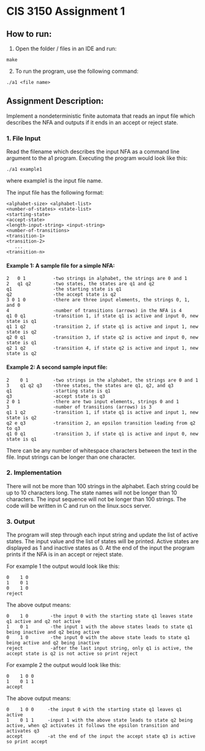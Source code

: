 # CIS 3150 Assignment 1

## How to run:

1. Open the folder / files in an IDE and run:
```
make
```
2. To run the program, use the following command:
```
./a1 <file name>
```

## Assignment Description:
Implement a nondeterministic finite automata that reads an input file which describes the NFA and outputs if it ends in an accept or reject state.

### 1. File Input
Read the filename which describes the input NFA as a command line argument to
the a1 program. Executing the program would look like this:
```
./a1 example1
```
where example1 is the input file name.
 

The input file has the following format:
```
<alphabet-size> <alphabet-list>
<number-of-states> <state-list>
<starting-state>
<accept-state>
<length-input-string> <input-string>
<number-of-transitions>
<transition-1>
<transition-2>
   ...
<transition-n>
```
#### Example 1: A sample file for a simple NFA:
```
2   0 1          -two strings in alphabet, the strings are 0 and 1
2   q1 q2        -two states, the states are q1 and q2
q1               -the starting state is q1
q2               -the accept state is q2
3 0 1 0          -there are three input elements, the strings 0, 1, and 0
4                -number of transitions (arrows) in the NFA is 4
q1 0 q1          -transition 1, if state q1 is active and input 0, new state is q1
q1 1 q2          -transition 2, if state q1 is active and input 1, new state is q2
q2 0 q1          -transition 3, if state q2 is active and input 0, new state is q1
q2 1 q2          -transition 4, if state q2 is active and input 1, new state is q2
```

#### Example 2: A second sample input file:
```
2    0 1         -two strings in the alphabet, the strings are 0 and 1
3    q1 q2 q3    -three states, the states are q1, q2, and q3
q1               -starting state is q1
q3               -accept state is q3
2 0 1            -there are two input elements, strings 0 and 1
3                -number of transitions (arrows) is 3
q1 1 q2          -transition 1, if state q1 is active and input 1, new state is q2
q2 e q3          -transition 2, an epsilon transition leading from q2 to q3
q1 0 q1          -transition 3, if state q1 is active and input 0, new state is q1
```
There can be any number of whitespace characters between the text in the file.
Input strings can be longer than one character.

### 2. Implementation
There will not be more than 100 strings in the alphabet. Each string
could be up to 10 characters long. The state names will not be longer than
10 characters. The input sequence will not be longer than 100 strings.
The code will be written in C and run on the linux.socs server.

### 3. Output
The program will step through each input string and update the list of
active states. The input value and the list of states will be printed.
Active states are displayed as 1 and inactive states as 0.
At the end of the input the program prints if the NFA is in an accept or
reject state.

For example 1 the output would look like this:
```
0    1 0
1    0 1
0    1 0
reject
```
The above output means:
```
0    1 0        -the input 0 with the starting state q1 leaves state q1 active and q2 not active
1    0 1        -the input 1 with the above states leads to state q1 being inactive and q2 being active
0    1 0        -the input 0 with the above state leads to state q1 being active and q2 being inactive
reject          -after the last input string, only q1 is active, the accept state is q2 is not active so print reject
```

For example 2 the output would look like this:
```
0    1 0 0
1    0 1 1
accept
```

The above output means:
```
0    1 0 0     -the input 0 with the starting state q1 leaves q1 active
1    0 1 1     -input 1 with the above state leads to state q2 being active, when q2 activates it follows the epsilon transition and activates q3
accept         -at the end of the input the accept state q3 is active so print accept
```
